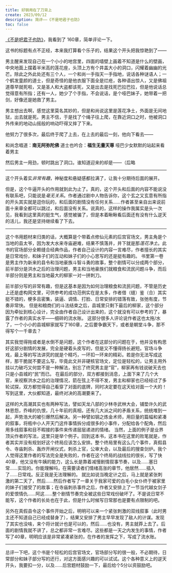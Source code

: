 ```yaml
---
title: 好钢用在了刀背上
create: 2023/09/12
description: 简评——《不是吧君子也防》
toc: false
---
```


[《不是吧君子也防》](https://www.qidian.com/book/1036082519/)，我看到了 160章，简单评论一下。

这书的标题有点不正经，本来我打算看个乐子的，结果这个开头把我惊艳到了——

男主醒来发现自己在一个小小的地宫里，四面的墙壁上画着不知道是什么的壁画，中央地面上摆着半米高的莲花座，头顶上方有个井盖大小的洞口，闪耀着幽幽的光芒。除此之外此处还有三个人，一个和尚一手指天一手指地，说话各种谜语人；一个鹤发童颜的道士，但是奇怪的是他衣服下面全是烂疮，各种语出惊人，又是佛祖道尊早就死啦，又是圣人和大盗都该死，又是出去是找死巴拉巴拉，但是他说话总觉得意有所指；还有一人，她少了个手指，不会说话，是个哑巴妹子，她带着一把剑，好像还是她救了男主。

男主想出去啊，感觉这里莫名其妙的，但是和尚说这里是莲花净土，外面是无间地狱，出去就是死。男主不信，于是找了个绳子往上爬，在靠近洞口之时，他被洞口外传来的地动山摇般的响动吓得又摔了下来。

他努力了很多次，最后终于爬了上去，在上去的最后一刻，他向下看去——

和尚念唱道：**南无阿弥陀佛**
道士也吟合：**福生无量天尊**
哑巴少女默默的站起来看着男主

然后男主一用劲，顿时跳出了洞口。谁知道迎来的却是——（后略

---

这个开头着实*非常有趣*，神秘度和悬疑感都拉满了，让我十分期待后面的展开。

但是，这个牛逼开头的作用就到此为止了。真的，这个开头和后面的内容不能说没有联系吧，只能说是*毫无关系*。作者通过剧中人物告诉你，这个玄之又玄意有所指的开头其实就是逗你玩的，和后面的剧情没有任何关系……作者甚至亲自出来说前面十来章全都可以跳过，和后面没有关系。说真的，这样的操作我属实是头一次见，我看到这里真的挺生气，感觉被骗了，但是本着瞅瞅看后面还有没有什么逆天的活儿，我还是坚持继续看了下去。

---

这个书用题材来归类的话，大概算是个带着点修仙元素的后宫官场文，男主角是个当地的县太爷，因为发大水来寺庙避难，结果不慎落井，井下就是那*莲花净土*。此书的官场部分全赖缝合经典作品，作者自己设计的内容一言难尽，作者擅长的其实是日常戏份，和妹子们的互动和妹子们的小心思写的还是挺有趣的。
书里第一卷是男主作为新来的县令和当地豪族斗智斗勇的故事，整个剧情可以分成两个部分，前半部分是洪水之后的治理问题，男主和当地豪族们就粮食和流民问题斗争，而后半部分则是男主和当地最大的柳家一对一拼刺刀。

前半部分写的非常有趣，但是这基本是因为如何治理粮食和流民问题，不管是历史上还是虚构网文里，可供参考的成功范例实在是太多，作者借（缝）鉴（合）其实挺不错的，梗多且密集，装逼、调情、打脸、日常安排的错落有致，张弛有度，节奏非常快。
但是和粮商们的斗法结束之后，县城里只剩下最后的柳家，这个部分因为牵扯到核心设计，完全由作者自己设计出来的，这个就没有可以参考的了，暴露了作者的真实水平——细碎的流水账。
这部分很多人评论说作者这也太拖/水了，一个小小的县城柳家就写了160章，之后要争霸天下，或者是朝堂斗争，那不得写个一千章去？

其实我觉得拖或者是水倒不是问题，这个作者在这部分的问题在于，他并没有构思好这部分剧情的发展，完全是硬着头皮写的，但是又不懂得扬长避短。官场斗争戏，最上等的写法讲究的就是个精巧，一环扣一环来的精彩。若是你无法写成这样，那干脆就不要这么写，毕竟此文并非硬核官场文，定位是轻松的，让男主用外挂以力破巧又何尝不是一种解法，别忘了终究男主是“官”，柳家再有钱说破天去也只是小县城的“民”而已。
在最后的部分，双方都接到消息，上面下来了几个大官，来视察洪水之后的治理情况，箭在弦上不得不发，男主和柳家也已经经过了多轮试探，双方都觉得自己看穿了对面的底牌，同时决定要在这天给对面一个大的！写到这里，大伙都知道，最终对决的高潮要来了。

这样的大高潮其实也有两种写法，譬如天龙八部的少林寺武林大会，铺垫许久的武林恩怨，乔峰的仇恨，几十年前的真相，还有几大派之间的矛盾关系，统统堆到一起，声势浩大的被引爆然后解决。另一种譬如钢之炼金术师，用巨量的篇幅和紧凑的叙事，将瓶中小人开天门这件事情拆分成很多的小事件，分配给各个配角，然后用多线叙事和目不暇接的事件来传递层层递进的情绪。
当然，上面的例子是业界顶尖作者的写法，这里只是举个例子。回到这本书，这本书在这里的败笔就是，作者其实并没有规划好这个终局应该怎么安排。整个终局里有这么几个事件，真假县令、寺庙刺杀、轰炸开闸仪式，刺杀上官，公审大会，以及最后的搜查剑炉。我个人觉得这里作者的写法完全是失败的，作者在这个终局的战线拉的很长，写了快40章，他又没有牛姨的能力，这么长是靠着减慢剧情叙事节奏，以及……塞日常……实现的。你能理解吗，在需要读者们情绪高涨的章节，他居然……插入了……日常戏。反正我是无法理解的。
就比如说当晚定计之后，马上就是紧张刺激的第二天了，然后……然后作者写了一章关于我家可爱的白毛小女仆终于被家里的妹子们接受了的故事；在寺庙刺杀事件之后，作者又安排上了一节当代越女剑子的爱恨情仇……阿这……整个剧情节奏完全被这些日常戏份破坏了。不是说日常不能写，这个作者的长处也在于此，但是什么时候写日常那也是要有点限制的吧。

另外在真假县令这个事件开始之后，明明可以来一个紧张刺激的双线叙事（此时男主还不知道自己已经成替身了），结果又安排了男主早早发现了敌人的计谋。发现了其实也没啥，来个将计就计也是可以的，然后……也没有，男主就莽上去了。后面的剧情我就不讲了，总之都非常一言难尽。这些都是一天之内发生的事情，作者写了40章，明明应该是非常紧凑紧张的，在作者的发挥之下，写成了流水账。

---

总评一下吧，这个书是个轻松的后宫官场文，官场部分写的很一般，不必期待，日常部分和妹子部分写的还行，对这方面感兴趣的可以试试。这个各种意义上的逆天开头，我要扣一分，以及……后宫题材鼓励一下，最后给个5分以资鼓励吧。
